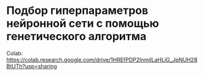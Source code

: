 # Подбор гиперпараметров нейронной сети с помощью генетического алгоритма

Colab: https://colab.research.google.com/drive/1HREfPDP2lnmiILaHLiG_JpNUH28BtUTh?usp=sharing
